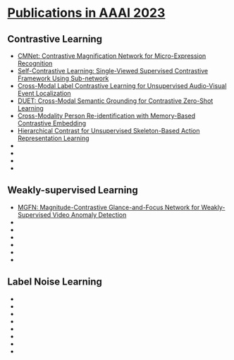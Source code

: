 # [Publications in AAAI 2023](https://ojs.aaai.org/index.php/AAAI/issue/archive)

## Contrastive Learning
 - [CMNet: Contrastive Magnification Network for Micro-Expression Recognition](https://ojs.aaai.org/index.php/AAAI/article/view/25083)
 - [Self-Contrastive Learning: Single-Viewed Supervised Contrastive Framework Using Sub-network](https://ojs.aaai.org/index.php/AAAI/article/view/25091)
 - [Cross-Modal Label Contrastive Learning for Unsupervised Audio-Visual Event Localization](https://ojs.aaai.org/index.php/AAAI/article/view/25093)
 - [DUET: Cross-Modal Semantic Grounding for Contrastive Zero-Shot Learning](https://ojs.aaai.org/index.php/AAAI/article/view/25114)
 - [Cross-Modality Person Re-identification with Memory-Based Contrastive Embedding](https://ojs.aaai.org/index.php/AAAI/article/view/25116)
 - [Hierarchical Contrast for Unsupervised Skeleton-Based Action Representation Learning](https://ojs.aaai.org/index.php/AAAI/article/view/25127)
 - []()
 - []()
 - []()
 - []()

## Weakly-supervised Learning
 - [MGFN: Magnitude-Contrastive Glance-and-Focus Network for Weakly-Supervised Video Anomaly Detection](https://ojs.aaai.org/index.php/AAAI/article/view/25112)
 - []()
 - []()
 - []()
 - []()
 - []()
 - []()

## Label Noise Learning
 - []()
 - []()
 - []()
 - []()
 - []()
 - []()
 - []()
 - []()
